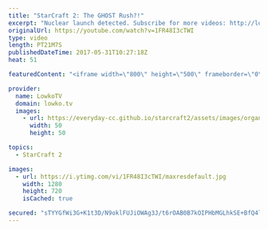 ```yaml
---
title: "StarCraft 2: The GHOST Rush?!"
excerpt: "Nuclear launch detected. Subscribe for more videos: http://lowko.tv/youtube More Starcraft 2 casts: https://goo.gl/Hv1QRF  In this Diamond League Terran vs Terran one of the players most definitely lives up to his name. Going for a crazy strategy and rushing out Ghosts and Tactical Nukes.  If you have"
originalUrl: https://youtube.com/watch?v=1FR48I3cTWI
type: video
length: PT21M7S
publishedDateTime: 2017-05-31T10:27:18Z
heat: 51

featuredContent: "<iframe width=\"800\" height=\"500\" frameborder=\"0\" src=\"https://www.youtube.com/embed/1FR48I3cTWI\" allow=\"accelerometer; autoplay; encrypted-media; gyroscope; picture-in-picture\" allowfullscreen></iframe>"

provider:
  name: LowkoTV
  domain: lowko.tv
  images:
    - url: https://everyday-cc.github.io/starcraft2/assets/images/organizations/lowko.tv-50x50.jpg
      width: 50
      height: 50

topics:
  - StarCraft 2

images:
  - url: https://i.ytimg.com/vi/1FR48I3cTWI/maxresdefault.jpg
    width: 1280
    height: 720
    isCached: true

secured: "sTYYGfWi3G+K1t3D/N9oklFUJiOWAg3J/t6rOAB0B7kOIPHbMGLhkSE+BfQ4lO3dj/FcpgMrZn118Z1GMHANBrL7m5LHkqiG14xjLVcmuvfbWqS1t5McbUE4oCcHpxi/0l/gVhiL1qh2e/8UhK2ruUahmUbDVU7/oQmbecAftNTcVufEbqTXK4fid3s7o+B8S2PxGh6DjmMGiZhbPP74oKb2MqAYDPKvipewm+0e1GyrbJmpyBA6FqpRfkKRWc3ajq8uueVVF+M2ujDaxyQv0oCVMEI++5/HXFQUJfR33T2XrtLcKk+9FpdG5KJYo6ZsSGPijIhURfwwoeBoY+sqHCY6W9z6Wi6cVkBBkv14gJOfB5F6oceTr6+IqmxN79Q+z48jzSprHgvk5bKae/TE5BgM00fqT1JIa6TtXyqfIy87UJviAuyHc7/kQb7+LFs5;83ksCoEmjeMnnF9hpSOM8A=="
---
```



